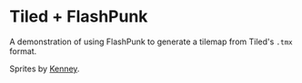 Tiled + FlashPunk
=================

A demonstration of using FlashPunk to generate a tilemap from Tiled's `.tmx` format.


Sprites by [Kenney](http://kenney.nl).